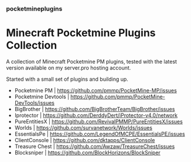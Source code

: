 ### pocketmineplugins

# Minecraft Pocketmine Plugins Collection

A collection of Minecraft Pocketmine PM plugins, tested with the latest version available on my server.pro hosting account.

Started with a small set of plugins and building up.  

- Pocketmine PM | https://github.com/pmmp/PocketMine-MP/issues
- Pocketmine Devtools | https://github.com/pmmp/PocketMine-DevTools/issues
- BigBrother | https://github.com/BigBrotherTeam/BigBrother/issues
- Iprotector | https://github.com/DerddyDert/iProtector-v4.0/network
- PureEntitiesX | https://github.com/RevivalPMMP/PureEntitiesX/issues
- Worlds | https://github.com/survanetwork/Worlds/issues
- EssentialsPe | https://github.com/LegendOfMCPE/EssentialsPE/issues
- ClientConsole | https://github.com/dktapps/ClientConsole
- Treasure Chest | https://github.com/Awzaw/TreasureChest/issues
- Blocksniper | https://github.com/BlockHorizons/BlockSniper
